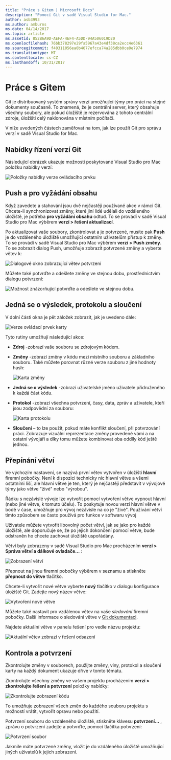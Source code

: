 ```yaml
---
title: "Práce s Gitem | Microsoft Docs"
description: "Pomocí Git v sadě Visual Studio for Mac."
author: asb3993
ms.author: amburns
ms.date: 04/14/2017
ms.topic: article
ms.assetid: 852B6A9D-AEFA-4EF4-A5DD-94A506019D20
ms.openlocfilehash: 76bb378297e29fa5967a43e4df38ca2ecc4e6361
ms.sourcegitcommit: f40311056ea0b4677efcca74a285dbb0ce0e7974
ms.translationtype: MT
ms.contentlocale: cs-CZ
ms.lasthandoff: 10/31/2017
---
```

# <a name="working-with-git"></a>Práce s Gitem

Git je distribuovaný systém správy verzí umožňující týmy pro práci na stejné dokumenty současně. To znamená, že je centrální server, který obsahuje všechny soubory, ale pokud úložiště je rezervována z tohoto centrální zdroje, úložišti celý naklonována v místním počítači.

V níže uvedených částech zaměřovat na tom, jak lze použít Git pro správu verzí v sadě Visual Studio for Mac.

## <a name="git-version-control-menu"></a>Nabídky řízení verzí Git

Následující obrázek ukazuje možnosti poskytované Visual Studio pro Mac položku nabídky verzí:

![Položky nabídky verze ovládacího prvku](media/version-control-gitVersionControlMenu.png)

## <a name="push-and-pull"></a>Push a pro vyžádání obsahu 

Když zavedete a stahování jsou dvě nejčastěji používané akce v rámci Git. Chcete-li synchronizovat změny, které jiní lidé udělali do vzdáleného úložiště, je potřeba **pro vyžádání obsahu** odtud. To se provádí v sadě Visual Studio pro Mac výběrem **verzí > řešení aktualizací**.

Po aktualizovat vaše soubory, zkontrolovat a je potvrzené, musíte pak **Push** je do vzdáleného úložiště umožňující ostatním uživatelům přístup k změny. To se provádí v sadě Visual Studio pro Mac výběrem **verzí > Push změny**. To se zobrazit dialog Push, umožňuje zobrazit potvrzené změny a vyberte větev k:

![Dialogové okno zobrazující větev potvrzení](media/version-control-gitPush.png)

Můžete také potvrďte a odešlete změny ve stejnou dobu, prostřednictvím dialogu potvrzení:

![Možnost znázorňující potvrďte a odešlete ve stejnou dobu.](media/version-control-commitPush.png)

## <a name="blame-log-and-merge"></a>Jedná se o výsledek, protokolu a sloučení

V dolní části okna je pět záložek zobrazit, jak je uvedeno dále:

![Verze ovládací prvek karty](media/version-control-gitTabs.png)

Tyto rutiny umožňují následující akce:

* **Zdroj** -zobrazí vaše souboru se zdrojovým kódem.
* **Změny** -zobrazí změny v kódu mezi místního souboru a základního souboru. Také můžete porovnat různé verze souboru z jiné hodnoty hash:

    ![Karta změny](media/version-control-gitChange.png)

* **Jedná se o výsledek** -zobrazí uživatelské jméno uživatele přidruženého k každá část kódu.
* **Protokol** -zobrazí všechna potvrzení, časy, data, zpráv a uživatele, kteří jsou zodpovědní za souboru:

    ![Karta protokolu](media/version-control-gitLog.png)

* **Sloučení** – to lze použít, pokud máte konflikt sloučení, při potvrzování práci. Zobrazuje vizuální reprezentace změny provedené vámi a na ostatní vývojáři a díky tomu můžete kombinovat oba oddíly kód ještě jednou. 

## <a name="switching-branches"></a>Přepínání větví 

Ve výchozím nastavení, se nazývá první větev vytvořen v úložišti **hlavní** firemní pobočky. Není k dispozici technicky nic hlavní větve a všemi ostatními liší, ale hlavní větve je ten, který je nejčastěji představit v vývojové týmy jako větve "živé" nebo "výrobou".

Řádku s nezávislé vývoje lze vytvořit pomocí vytvoření větve vypnout hlavní (nebo jiné větve, k tomuto účelu). To poskytuje novou verzi hlavní větve v bodě v čase, umožňuje pro vývoj nezávisle na co je "živé". Používání větví tímto způsobem se často používá pro funkce v softwaru vývoj

Uživatele můžete vytvořit libovolný počet větví, jak se jako pro každé úložiště, ale doporučuje se, že po jejich dokončení pomocí větve, bude odstraněn ho chcete zachovat úložiště uspořádány.

Větví byly zobrazeny v sadě Visual Studio pro Mac procházením **verzí > Správa větví a dálkové ovladače...** :

![Zobrazení větví](media/version-control-gitBranch2.png)

Přepnout na jinou firemní pobočky výběrem v seznamu a stiskněte **přepnout do větve** tlačítko.

Chcete-li vytvořit nové větve vyberte **nový** tlačítko v dialogu konfigurace úložiště Git. Zadejte nový název větve:

![Vytvoření nové větve](media/version-control-gitBranch.png)

Můžete také nastavit pro vzdálenou větev na vaše _sledování_ firemní pobočky. Další informace o sledování větve v [Git dokumentaci](https://git-scm.com/book/en/v2/Git-Branching-Remote-Branches#Tracking-Branches).

Najdete aktuální větve v panelu řešení pro vedle názvu projektu:

 ![Aktuální větev zobrazí v řešení odsazení](media/version-control-gitBranchName.png)

## <a name="reviewing-and-committing"></a>Kontrola a potvrzení 

Zkontrolujte změny v souborech, použijte změny, viny, protokol a sloučení karty na každý dokument ukazuje dříve v tomto tématu.

Zkontrolujte všechny změny ve vašem projektu procházením **verzí > zkontrolujte řešení a potvrzení** položky nabídky:

![Zkontrolujte zobrazení kódu](media/version-control-gitReviewCommit.png)

To umožňuje zobrazení všech změn do každého souboru projektu s možností vrátit, vytvořit opravu nebo použití.

Potvrzení souboru do vzdáleného úložiště, stiskněte klávesu **potvrzení...** , zprávu o potvrzení zadejte a potvrďte, pomocí tlačítka potvrzení:

![Potvrzení soubor](media/version-control-gitCommit.png)

Jakmile máte potvrzené změny, vložit je do vzdáleného úložiště umožňující jiných uživatelů k jejich zobrazení.